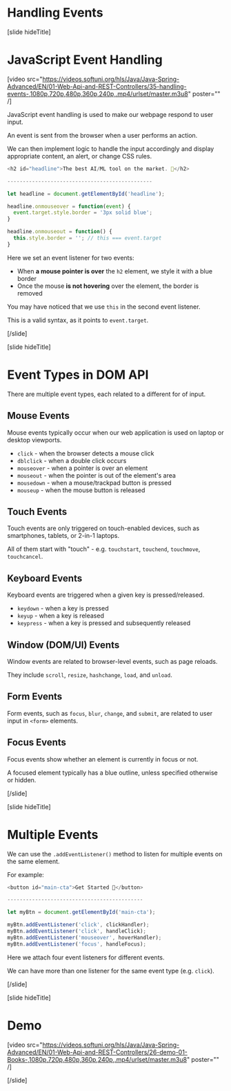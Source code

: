 # Handling Events

[slide hideTitle]

# JavaScript Event Handling

[video src="https://videos.softuni.org/hls/Java/Java-Spring-Advanced/EN/01-Web-Api-and-REST-Controllers/35-handling-events-,1080p,720p,480p,360p,240p,.mp4/urlset/master.m3u8" poster="" /]

JavaScript event handling is used to make our webpage respond to user input.

An event is sent from the browser when a user performs an action.

We can then implement logic to handle the input accordingly and display appropriate content, an alert, or change CSS rules.

```js
<h2 id="headline">The best AI/ML tool on the market. 🤖</h2>​

-----------------------------------------------

let headline = document.getElementById('headline');​

headline.onmouseover = function(event) {​
  event.target.style.border = '3px solid blue';​
}​

headline.onmouseout = function() {​
  this.style.border = ''; // this === event.target​
}​
```

Here we set an event listener for two events:

- When **a mouse pointer is over** the `h2` element, we style it with a blue border
- Once the mouse **is not hovering** over the element, the border is removed

You may have noticed that we use `this` in the second event listener.

This is a valid syntax, as it points to `event.target`.

[/slide]

[slide hideTitle]

# Event Types in DOM API​

There are multiple event types, each related to a different for of input.

## Mouse Events

Mouse events typically occur when our web application is used on laptop or desktop viewports.

- `click` - when the browser detects a mouse click
- `dblclick` - when a double click occurs
- `mouseover` - when a pointer is over an element
- `mouseout` - when the pointer is out of the element's area
- `mousedown​` - when a mouse/trackpad button is pressed
- `mouseup` ​- when the mouse button is released

## Touch Events

Touch events are only triggered on touch-enabled devices, such as smartphones, tablets, or 2-in-1 laptops.

All of them start with "touch" - e.g. `touchstart​`, `touchend​`, `touchmove​`, `touchcancel`​.

## Keyboard Events

Keyboard events are triggered when a given key is pressed/released.

- `keydown` - when a key is pressed
- `keyup` - when a key is released
- `keypress` - when a key is pressed and subsequently released

## Window (DOM/UI) Events

Window events are related to browser-level events, such as page reloads.

They include `scroll`, `resize`, `hashchange`, `load`, and `unload`.

## Form Events

Form events, such as `focus`, `blur`, `change`, and `submit`, are related to user input in `<form>` elements.

## Focus Events

Focus events show whether an element is currently in focus or not.

A focused element typically has a blue outline, unless specified otherwise or hidden.

[/slide]

[slide hideTitle]

# Multiple Events ​

We can use the `.addEventListener()` method to listen for multiple events on the same element.

For example:

```js
<button id="main-cta">Get Started 🔰</button>

--------------------------------------------

let myBtn = document.getElementById('main-cta');

myBtn.addEventListener('click', clickHandler);​
myBtn.addEventListener('click', handleClick);​
myBtn.addEventListener('mouseover', hoverHandler);​
myBtn.addEventListener('focus', handleFocus);​
```

Here we attach four event listeners for different events.

We can have more than one listener for the same event type (e.g. `click`).

[/slide]

[slide hideTitle]

# Demo

[video src="https://videos.softuni.org/hls/Java/Java-Spring-Advanced/EN/01-Web-Api-and-REST-Controllers/26-demo-01-Books-,1080p,720p,480p,360p,240p,.mp4/urlset/master.m3u8" poster="" /]

[/slide]
